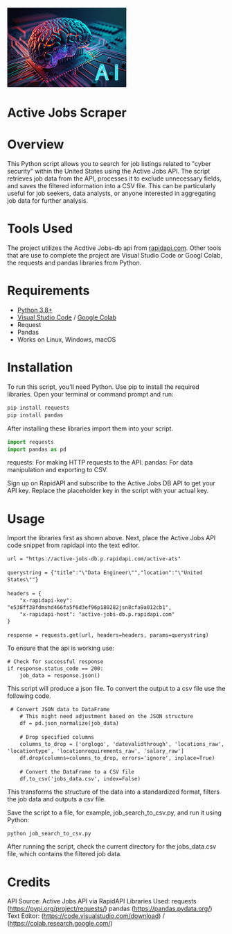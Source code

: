 ![ai](ai.jpg)

# Active Jobs Scraper

#  Overview
This Python script allows you to search for job listings related to "cyber security" within the United States using the Active Jobs API. The script retrieves job data from the API, processes it to exclude unnecessary fields, and saves the filtered information into a CSV file. This can be particularly useful for job seekers, data analysts, or anyone interested in aggregating job data for further analysis.

# Tools Used
The project utilizes the Acdtive Jobs-db api from [rapidapi.com](https://rapidapi.com/fantastic-jobs-fantastic-jobs-default/api/active-jobs-db/playground/apiendpoint_bbaf2569-9650-4b39-bb27-ff69f7916a4b). Other tools that are use to complete the project are Visual Studio Code or Googl Colab, the requests and pandas libraries from Python.

# Requirements
* [Python 3.8+](https://www.python.org/downloads/)
* [Visual Studio Code](https://code.visualstudio.com/download) / [Google Colab](https://colab.research.google.com/)
* Request
* Pandas
* Works on Linux, Windows, macOS

# Installation
To run this script, you'll need Python. Use pip to install the required libraries. Open your terminal or command prompt and run:

```python
pip install requests
pip install pandas
```
After installing these libraries import them into your script.

```python
import requests
import pandas as pd
```
requests: For making HTTP requests to the API.
pandas: For data manipulation and exporting to CSV.

Sign up on RapidAPI and subscribe to the Active Jobs DB API to get your API key. Replace the placeholder key in the script with your actual key.

# Usage
Import the libraries first as shown above. Next, place the Active Jobs API code snippet from rapidapi into the text editor.

```
url = "https://active-jobs-db.p.rapidapi.com/active-ats"

querystring = {"title":"\"Data Engineer\"","location":"\"United States\""}

headers = {
	"x-rapidapi-key": "e538ff38fdmshd466fa5f6d3ef96p180282jsn8cfa9a012cb1",
	"x-rapidapi-host": "active-jobs-db.p.rapidapi.com"
}

response = requests.get(url, headers=headers, params=querystring)
```

To ensure that the api is working use:
```
# Check for successful response
if response.status_code == 200:
    job_data = response.json()
```

This script will produce a json file. 
To convert the output to a csv file use the following code.

```
 # Convert JSON data to DataFrame
    # This might need adjustment based on the JSON structure
    df = pd.json_normalize(job_data)

    # Drop specified columns
    columns_to_drop = ['orglogo', 'datevalidthrough', 'locations_raw', 'locationtype', 'locationrequirements_raw', 'salary_raw']
    df.drop(columns=columns_to_drop, errors='ignore', inplace=True)

    # Convert the DataFrame to a CSV file
    df.to_csv('jobs_data.csv', index=False)
```
This transforms the structure of the data into a standardized format, filters the job data and outputs a csv file.

Save the script to a file, for example, job_search_to_csv.py, and run it using Python:

```
python job_search_to_csv.py
```
After running the script, check the current directory for the jobs_data.csv file, which contains the filtered job data.

# Credits
API Source: Active Jobs API via RapidAPI
Libraries Used:
requests (https://pypi.org/project/requests/)
pandas (https://pandas.pydata.org/)
Text Editor: (https://code.visualstudio.com/download) / (https://colab.research.google.com/)
